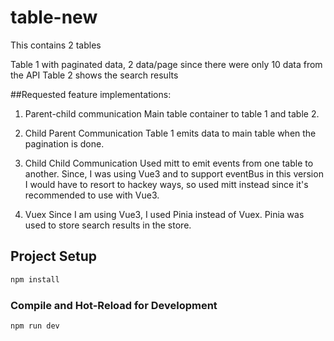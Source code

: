 # table-new

This contains 2 tables

Table 1 with paginated data, 2 data/page since there were only 10 data from the API
Table 2 shows the search results

##Requested feature implementations:

1. Parent-child communication
Main table container to table 1 and table 2.

2. Child Parent Communication
Table 1 emits data to main table when the pagination is done.

3. Child Child Communication
Used mitt to emit events from one table to another. Since, I was using Vue3 and to support eventBus in this version I would have to resort to hackey ways, so used mitt instead since it's recommended to use with Vue3.

4. Vuex
Since I am using Vue3, I used Pinia instead of Vuex. Pinia was used to store search results in the store.

## Project Setup

```sh
npm install
```

### Compile and Hot-Reload for Development

```sh
npm run dev
```
